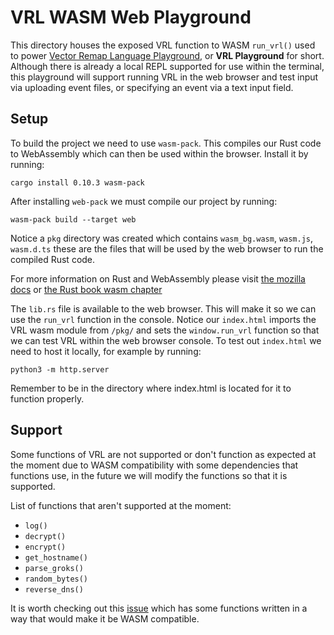 # VRL WASM Web Playground

This directory houses the exposed VRL function to WASM `run_vrl()` used to
power [Vector Remap Language Playground][vrl-playground], or **VRL Playground**
for short. Although there is already a local REPL supported for use within the
terminal, this playground will support running VRL in the web browser and test
input via uploading event files, or specifying an event via a text input field.

## Setup
To build the project we need to use `wasm-pack`. This compiles our Rust code
to WebAssembly which can then be used within the browser. Install it by running:

```shell
cargo install 0.10.3 wasm-pack
```

After installing `web-pack` we must compile our project by running:

```shell
wasm-pack build --target web
```

Notice a `pkg` directory was created which contains `wasm_bg.wasm`, `wasm.js`,
`wasm.d.ts` these are the files that will be used by the web browser to run the
compiled Rust code.

For more information on Rust and WebAssembly please visit
[the mozilla docs][mozilla-wasm-rust-docs] or
[the Rust book wasm chapter][rust-book-wasm]

The `lib.rs` file is available to the web browser. This will make it so we can
use the `run_vrl` function in the console. Notice our `index.html` imports the
VRL wasm module from `/pkg/` and sets the `window.run_vrl` function so that
we can test VRL within the web browser console. To test out `index.html` we
need to host it locally, for example by running:

```shell
python3 -m http.server
```

Remember to be in the directory where index.html is located for it to function properly.

## Support
Some functions of VRL are not supported or don't function as expected at the
moment due to WASM compatibility with some dependencies that functions use, in
the future we will modify the functions so that it is supported.

List of functions that aren't supported at the moment:

- `log()`
- `decrypt()`
- `encrypt()`
- `get_hostname()`
- `parse_groks()`
- `random_bytes()`
- `reverse_dns()`

It is worth checking out this [issue](https://github.com/vectordotdev/vector/pull/6604/files)
which has some functions written in a way that would make it be WASM compatible.

[vector]: https://vector.dev
[vrl]: https://vrl.dev
[vrl-playground]: https://github.com/vectordotdev/vector/issues/14653
[mozilla-wasm-rust-docs]: https://developer.mozilla.org/en-US/docs/WebAssembly/Rust_to_wasm
[rust-book-wasm]: https://rustwasm.github.io/docs/book/
